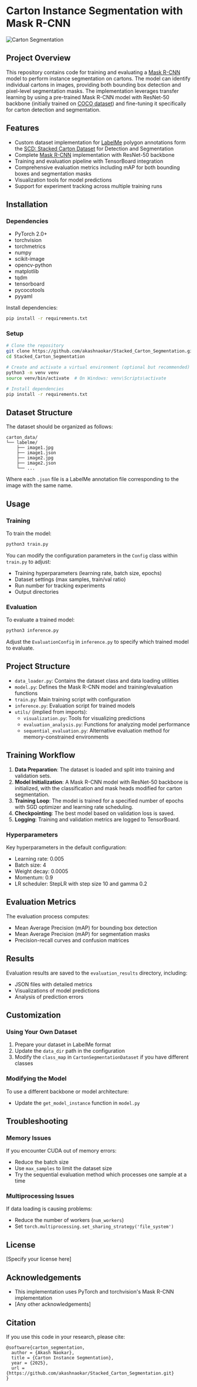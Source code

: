 # Carton Instance Segmentation with Mask R-CNN

![Carton Segmentation](carton_predictions.png)

## Project Overview

This repository contains code for training and evaluating a [Mask R-CNN](https://github.com/matterport/Mask_RCNN) model to perform instance segmentation on cartons. The model can identify individual cartons in images, providing both bounding box detection and pixel-level segmentation masks. The implementation leverages transfer learning by using a pre-trained Mask R-CNN model with ResNet-50 backbone (initially trained on [COCO dataset](https://cocodataset.org/#home)) and fine-tuning it specifically for carton detection and segmentation.

## Features

- Custom dataset implementation for [LabelMe](https://github.com/wkentaro/labelme) polygon annotations form the [SCD: Stacked Carton Dataset](https://github.com/yancie-yjr/scd.github.io) for Detection and Segmentation
- Complete [Mask R-CNN](https://github.com/matterport/Mask_RCNN) implementation with ResNet-50 backbone
- Training and evaluation pipeline with TensorBoard integration
- Comprehensive evaluation metrics including mAP for both bounding boxes and segmentation masks
- Visualization tools for model predictions
- Support for experiment tracking across multiple training runs

## Installation

### Dependencies

- PyTorch 2.0+
- torchvision
- torchmetrics
- numpy
- scikit-image
- opencv-python
- matplotlib
- tqdm
- tensorboard
- pycocotools
- pyyaml

Install dependencies:
```bash
pip install -r requirements.txt
```

### Setup

```bash
# Clone the repository
git clone https://github.com/akashnaokar/Stacked_Carton_Segmentation.git
cd Stacked_Carton_Segmentation

# Create and activate a virtual environment (optional but recommended)
python3 -m venv venv
source venv/bin/activate  # On Windows: venv\Scripts\activate

# Install dependencies
pip install -r requirements.txt
```

## Dataset Structure

The dataset should be organized as follows:

```
carton_data/
└── labelme/
    ├── image1.jpg
    ├── image1.json
    ├── image2.jpg
    ├── image2.json
    └── ...
```

Where each `.json` file is a LabelMe annotation file corresponding to the image with the same name.

## Usage

### Training

To train the model:

```bash
python3 train.py
```

You can modify the configuration parameters in the `Config` class within `train.py` to adjust:
- Training hyperparameters (learning rate, batch size, epochs)
- Dataset settings (max samples, train/val ratio)
- Run number for tracking experiments
- Output directories

### Evaluation

To evaluate a trained model:

```bash
python3 inference.py
```

Adjust the `EvaluationConfig` in `inference.py` to specify which trained model to evaluate.

## Project Structure

- `data_loader.py`: Contains the dataset class and data loading utilities
- `model.py`: Defines the Mask R-CNN model and training/evaluation functions
- `train.py`: Main training script with configuration
- `inference.py`: Evaluation script for trained models
- `utils/` (implied from imports):
  - `visualization.py`: Tools for visualizing predictions
  - `evaluation_analysis.py`: Functions for analyzing model performance
  - `sequential_evaluation.py`: Alternative evaluation method for memory-constrained environments

## Training Workflow

1. **Data Preparation**: The dataset is loaded and split into training and validation sets.
2. **Model Initialization**: A Mask R-CNN model with ResNet-50 backbone is initialized, with the classification and mask heads modified for carton segmentation.
3. **Training Loop**: The model is trained for a specified number of epochs with SGD optimizer and learning rate scheduling.
4. **Checkpointing**: The best model based on validation loss is saved.
5. **Logging**: Training and validation metrics are logged to TensorBoard.

### Hyperparameters

Key hyperparameters in the default configuration:
- Learning rate: 0.005
- Batch size: 4
- Weight decay: 0.0005
- Momentum: 0.9
- LR scheduler: StepLR with step size 10 and gamma 0.2

## Evaluation Metrics

The evaluation process computes:
- Mean Average Precision (mAP) for bounding box detection
- Mean Average Precision (mAP) for segmentation masks
- Precision-recall curves and confusion matrices

## Results

Evaluation results are saved to the `evaluation_results` directory, including:
- JSON files with detailed metrics
- Visualizations of model predictions
- Analysis of prediction errors

## Customization

### Using Your Own Dataset

1. Prepare your dataset in LabelMe format
2. Update the `data_dir` path in the configuration
3. Modify the `class_map` in `CartonSegmentationDataset` if you have different classes

### Modifying the Model

To use a different backbone or model architecture:
- Update the `get_model_instance` function in `model.py`

## Troubleshooting

### Memory Issues

If you encounter CUDA out of memory errors:
- Reduce the batch size
- Use `max_samples` to limit the dataset size
- Try the sequential evaluation method which processes one sample at a time

### Multiprocessing Issues

If data loading is causing problems:
- Reduce the number of workers (`num_workers`)
- Set `torch.multiprocessing.set_sharing_strategy('file_system')`

## License

[Specify your license here]

## Acknowledgements

- This implementation uses PyTorch and torchvision's Mask R-CNN implementation
- [Any other acknowledgements]

## Citation

If you use this code in your research, please cite:

```
@software{carton_segmentation,
  author = {Akash Naokar},
  title = {Carton Instance Segmentation},
  year = {2025},
  url = {https://github.com/akashnaokar/Stacked_Carton_Segmentation.git}
}
```